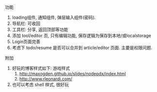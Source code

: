 功能
1. loading组件, 通知组件, 弹层输入组件(密码).
2. 导航栏: 可收回
3. 工具栏: 分享, 返回顶部等功能
4. 添加 tool/editor 页, 只有编辑功能, 保存逻辑为保存到本地/或localstorage
5. Login页面完善
6. 考虑下 todo/resume 是否可以合并到 article/editor 页面. 主要是权限问题.

附加
1. 好玩的博客样式如下: 游戏样式
   1. http://maxogden.github.io/slides/nodepdx/index.html
   2. http://www.rleonardi.com/
2. 也可以考虑 shell 样式, 很好玩